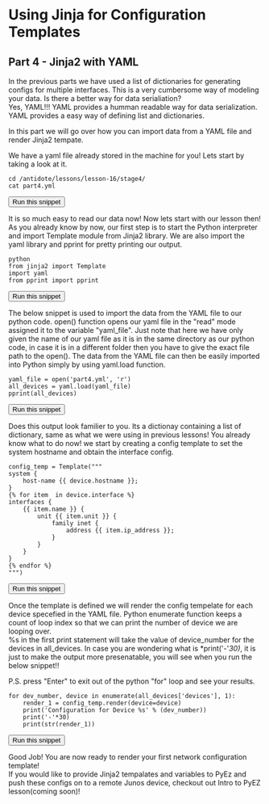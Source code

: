 # Using Jinja for Configuration Templates
## Part 4 - Jinja2 with YAML 

In the previous parts we have used a list of dictionaries for generating configs for multiple interfaces.
This is a very cumbersome way of modeling your data. Is there a better way for data serialiation?  
Yes, YAML!!! YAML provides a humman readable way for data serialization.
YAML provides a easy way of defining list and dictionaries.  

In this part we will go over how you can import data from a YAML file and render Jinja2 tempate.

We have a yaml file already stored in the machine for you! Lets start by taking a look at it. 
```
cd /antidote/lessons/lesson-16/stage4/
cat part4.yml
```
<button type="button" class="btn btn-primary btn-sm" onclick="runSnippetInTab('linux1', 0)">Run this snippet</button>

It is so much easy to read our data now! Now lets start with our lesson then!   
As you already know by now, our first step is to start the Python interpreter and import Template module from Jinja2 library.
We are also import the yaml library and pprint for pretty printing our output.

```
python
from jinja2 import Template
import yaml
from pprint import pprint
```
<button type="button" class="btn btn-primary btn-sm" onclick="runSnippetInTab('linux1', 1)">Run this snippet</button>

The below snippet is used to import the data from the YAML file to our python code. open() function opens our yaml file in the "read" mode assigned it to the variable "yaml_file". Just note that here we have only given the name of our yaml file as it is in the same directory as our python code, in case it is in a different folder then you have to give the exact file path to the open(). The data from the YAML file can then be easily imported into Python simply by using yaml.load function.

```
yaml_file = open('part4.yml', 'r')
all_devices = yaml.load(yaml_file)
pprint(all_devices)
```
<button type="button" class="btn btn-primary btn-sm" onclick="runSnippetInTab('linux1', 2)">Run this snippet</button>

Does this output look familier to you. Its a dictionay containing a list of dictionary, same as what we were using in previous lessons! You already know what to do now! we start by creating a config template to set the system hostname and obtain the interface config.

```
config_temp = Template("""
system {
    host-name {{ device.hostname }};
}
{% for item  in device.interface %}
interfaces {
    {{ item.name }} {
        unit {{ item.unit }} {
            family inet {
                address {{ item.ip_address }};
            }
        }
    }
}
{% endfor %}
""")
```
<button type="button" class="btn btn-primary btn-sm" onclick="runSnippetInTab('linux1', 3)">Run this snippet</button>

Once the template is defined we will render the config tempelate for each device specefied in the YAML file.
Python enumerate function keeps a count of loop index so that we can print the number of device we are looping over.  
%s in the first print statement will take the value of device_number for the devices in all_devices.
In case you are wondering what is *print('-'*30)*, it is just to make the output more presenatable, you will see when you run the below snippet!!

P.S. press "Enter" to exit out of the python "for" loop and see your results.

```
for dev_number, device in enumerate(all_devices['devices'], 1):
    render_1 = config_temp.render(device=device)
    print('Configuration for Device %s' % (dev_number))
    print('-'*30)
    print(str(render_1))
```
<button type="button" class="btn btn-primary btn-sm" onclick="runSnippetInTab('linux1', 4)">Run this snippet</button>

Good Job! You are now ready to render your first network configuration template!  
If you would like to provide Jinja2 tempalates and variables to PyEz and push these configs on to a remote Junos device, checkout out Intro to PyEZ lesson(coming soon)!
